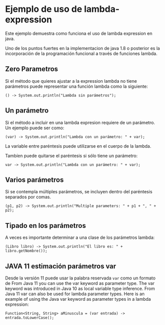 # Ejemplo de uso de lambda-expression

Este ejemplo demuestra como funciona el uso de lambda expression en java.

Uno de los puntos fuertes en la implementacion de java 1.8 o posterior es la incorporación de la programación funcional a través de funciones lambda.

## Zero Parametros

Si el método que quieres ajustar a la expression lambda no tiene parámetros puede representar una función lambda como la siguiente:

```
() -> System.out.println("Lambda sin parámetros");
```
## Un parámetro

Si el método a incluir en una lambda expresion requiere de un parámetro. Un ejemplo puede ser como:

```
(var) -> System.out.println("Lambda con un parámetro: " + var);
```

La variable entre paréntesis puede utilizarse en el cuerpo de la lambda.

Tambíen puede quitarse el paréntesis si sólo tiene un parámetro:

```
var -> System.out.println("Lambda con un parámetro: " + var);
```

## Varios parámetros

Si se contempla múltiples parámetros, se incluyen dentro del paréntesis separados por comas.

```
(p1, p2) -> System.out.println("Multiple parameters: " + p1 + ", " + p2);
```

## Tipado en los parámetros

A veces es importante determinar a una clase de los parámetros lambda:

```
(Libro libro) -> System.out.println("El libro es: " + libro.getNombre());
```

## JAVA 11 estimación parámetros var

Desde la versión 11 puede usar la palabra reservada `var` como un formato de From Java 11 you can use the var keyword as parameter type. The var keyword was introduced in Java 10 as local variable type inference. From Java 11 var can also be used for lambda parameter types. Here is an example of using the Java var keyword as parameter types in a lambda expression:

``` 
Function<String, String> aMinuscula = (var entrada) -> entrada.toLowerCase();
```

